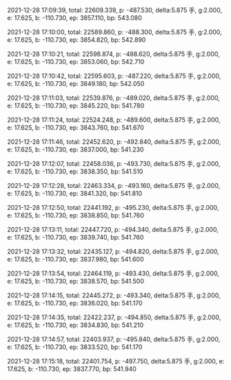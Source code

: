 2021-12-28 17:09:39, total: 22609.339, p: -487.530, delta:5.875 手, g:2.000, e: 17.625, b: -110.730, ep: 3857.110, bp: 543.080

2021-12-28 17:10:00, total: 22589.860, p: -488.300, delta:5.875 手, g:2.000, e: 17.625, b: -110.730, ep: 3854.820, bp: 542.890

2021-12-28 17:10:21, total: 22598.874, p: -488.620, delta:5.875 手, g:2.000, e: 17.625, b: -110.730, ep: 3853.060, bp: 542.710

2021-12-28 17:10:42, total: 22595.603, p: -487.220, delta:5.875 手, g:2.000, e: 17.625, b: -110.730, ep: 3849.180, bp: 542.050

2021-12-28 17:11:03, total: 22539.876, p: -489.020, delta:5.875 手, g:2.000, e: 17.625, b: -110.730, ep: 3845.220, bp: 541.780

2021-12-28 17:11:24, total: 22524.248, p: -489.600, delta:5.875 手, g:2.000, e: 17.625, b: -110.730, ep: 3843.760, bp: 541.670

2021-12-28 17:11:46, total: 22452.620, p: -492.840, delta:5.875 手, g:2.000, e: 17.625, b: -110.730, ep: 3837.000, bp: 541.230

2021-12-28 17:12:07, total: 22458.036, p: -493.730, delta:5.875 手, g:2.000, e: 17.625, b: -110.730, ep: 3838.350, bp: 541.510

2021-12-28 17:12:28, total: 22463.334, p: -493.160, delta:5.875 手, g:2.000, e: 17.625, b: -110.730, ep: 3841.320, bp: 541.810

2021-12-28 17:12:50, total: 22441.192, p: -495.230, delta:5.875 手, g:2.000, e: 17.625, b: -110.730, ep: 3838.850, bp: 541.760

2021-12-28 17:13:11, total: 22447.720, p: -494.340, delta:5.875 手, g:2.000, e: 17.625, b: -110.730, ep: 3839.740, bp: 541.760

2021-12-28 17:13:32, total: 22435.127, p: -494.820, delta:5.875 手, g:2.000, e: 17.625, b: -110.730, ep: 3837.980, bp: 541.600

2021-12-28 17:13:54, total: 22464.119, p: -493.430, delta:5.875 手, g:2.000, e: 17.625, b: -110.730, ep: 3838.570, bp: 541.500

2021-12-28 17:14:15, total: 22445.272, p: -493.340, delta:5.875 手, g:2.000, e: 17.625, b: -110.730, ep: 3836.020, bp: 541.170

2021-12-28 17:14:35, total: 22422.237, p: -494.850, delta:5.875 手, g:2.000, e: 17.625, b: -110.730, ep: 3834.830, bp: 541.210

2021-12-28 17:14:57, total: 22403.937, p: -495.840, delta:5.875 手, g:2.000, e: 17.625, b: -110.730, ep: 3833.520, bp: 541.170

2021-12-28 17:15:18, total: 22401.754, p: -497.750, delta:5.875 手, g:2.000, e: 17.625, b: -110.730, ep: 3837.770, bp: 541.940